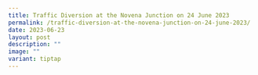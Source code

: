 ```yaml
---
title: Traffic Diversion at the Novena Junction on 24 June 2023
permalink: /traffic-diversion-at-the-novena-junction-on-24-june-2023/
date: 2023-06-23
layout: post
description: ""
image: ""
variant: tiptap
---
```

